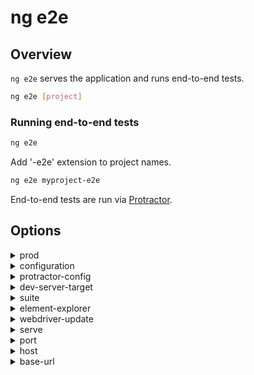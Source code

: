 <!-- Links in /docs/documentation should NOT have `.md` at the end, because they end up in our wiki at release. -->

# ng e2e

## Overview
`ng e2e` serves the application and runs end-to-end tests.

```bash
ng e2e [project]
```

### Running end-to-end tests

```bash
ng e2e
```

Add '-e2e' extension to project names.

```bash
ng e2e myproject-e2e
```

End-to-end tests are run via [Protractor](https://angular.github.io/protractor/).

## Options
<details>
  <summary>prod</summary>
  <p>
    <code>--prod</code>
  </p>
  <p>
    Flag to set configuration to "prod".
  </p>
</details>
<details>
  <summary>configuration</summary>
  <p>
    <code>--configuration</code> (alias: <code>-c</code>)
  </p>
  <p>
    Specify the configuration to use.
  </p>
</details>
<details>
  <summary>protractor-config</summary>
  <p>
    <code>--protractor-config</code>
  </p>
  <p>
    The name of the Protractor configuration file.
  </p>
</details>
<details>
  <summary>dev-server-target</summary>
  <p>
    <code>--dev-server-target</code>
  </p>
  <p>
    Dev server target to run tests against.
  </p>
</details>
<details>
  <summary>suite</summary>
  <p>
    <code>--suite</code>
  </p>
  <p>
    Override suite in the protractor config.
  </p>
</details>
<details>
  <summary>element-explorer</summary>
  <p>
    <code>--element-explorer</code>
  </p>
  <p>
    Start Protractor's Element Explorer for debugging.
  </p>
</details>
<details>
  <summary>webdriver-update</summary>
  <p>
    <code>--webdriver-update</code>
  </p>
  <p>
    Try to update webdriver.
  </p>
</details>
<details>
  <summary>serve</summary>
  <p>
    <code>--serve</code>
  </p>
  <p>
    Compile and Serve the app.
  </p>
</details>
<details>
  <summary>port</summary>
  <p>
    <code>--port</code>
  </p>
  <p>
    The port to use to serve the application.
  </p>
</details>
<details>
  <summary>host</summary>
  <p>
    <code>--host</code>
  </p>
  <p>
    Host to listen on.
  </p>
</details>
<details>
  <summary>base-url</summary>
  <p>
    <code>--base-url</code>
  </p>
  <p>
    Base URL for protractor to connect to.
  </p>
</details>
